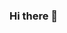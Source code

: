 ### Hi there 👋

<!--
**Shourov-student/shourov-student** is a ✨ _special_ ✨ repository because its `README.md` (this file) appears on your GitHub profile.

Here are some ideas to get you started:

Author -(Shourov Karmaker)
